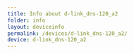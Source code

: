 ```yaml
---
title: Info about d-link_dns-120_a2
folder: info
layout: deviceinfo
permalink: /devices/d-link_dns-120_a2/
device: d-link_dns-120_a2
---
```

